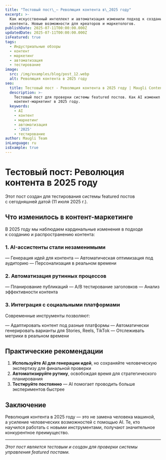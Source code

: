 ```yaml
---
title: "Тестовый пост\_— Революция контента в\_2025 году"
excerpt: >-
  Как искусственный интеллект и автоматизация изменили подход к созданию
  контента. Новые возможности для креаторов и маркетологов.
publishDate: 2025-07-11T00:00:00.000Z
updatedDate: 2025-07-11T00:00:00.000Z
isFeatured: true
tags:
  - Индустриальные обзоры
  - контент
  - маркетинг
  - автоматизация
  - тестирование
image:
  src: /img/examples/blog/post_12.webp
  alt: Революция контента в 2025 году
seo:
  title: Тестовый пост - Революция контента в 2025 году | Maugli Content Farm
  description: >-
    Тестовый пост для проверки системы featured постов. Как AI изменил
    контент-маркетинг в 2025 году.
  keywords:
    - AI
    - контент
    - маркетинг
    - автоматизация
    - '2025'
    - тестирование
author: Maugli Team
inLanguage: ru
isExample: true
---
```

# Тестовый пост: Революция контента в 2025 году

Этот пост создан для тестирования системы featured постов с сегодняшней датой (11 июля 2025 г.).

## Что изменилось в контент-маркетинге

В 2025 году мы наблюдаем кардинальные изменения в подходе к созданию и распространению контента:

### 1. AI-ассистенты стали незаменимыми

— Генерация идей для контента
— Автоматическая оптимизация под аудиторию
— Персонализация в реальном времени

### 2. Автоматизация рутинных процессов

— Планирование публикаций
— A/B тестирование заголовков
— Анализ эффективности контента

### 3. Интеграция с социальными платформами

Современные инструменты позволяют:

— Адаптировать контент под разные платформы
— Автоматически генерировать варианты для Stories, Reels, TikTok
— Отслеживать метрики в реальном времени

## Практические рекомендации

1. **Используйте AI для генерации идей**, но сохраняйте человеческую экспертизу для финальной проверки
2. **Автоматизируйте рутину**, освобождая время для стратегического планирования
3. **Тестируйте постоянно** — AI помогает проводить больше экспериментов быстрее

## Заключение

Революция контента в 2025 году — это не замена человека машиной, а усиление человеческих возможностей с помощью AI. Те, кто научился работать с новыми инструментами, получают значительное конкурентное преимущество.

---

_Этот пост является тестовым и создан для проверки системы управления featured постами._
